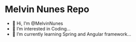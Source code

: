 # Melvin Nunes Repo
- 👋 Hi, I’m @MelvinNunes
- 👀 I’m interested in Coding...
- 🌱 I’m currently learning Spring and Angular framework...


<!---
MelvinNunes/MelvinNunes is a ✨ special ✨ repository because its `README.md` (this file) appears on your GitHub profile.
You can click the Preview link to take a look at your changes.
--->

